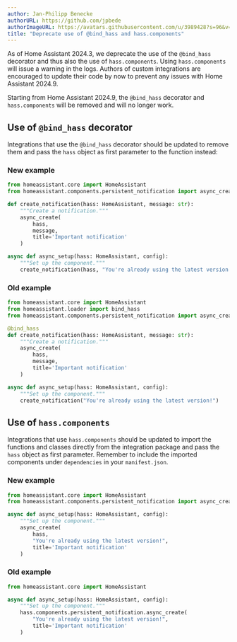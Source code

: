 ```yaml
---
author: Jan-Philipp Benecke
authorURL: https://github.com/jpbede
authorImageURL: https://avatars.githubusercontent.com/u/3989428?s=96&v=4
title: "Deprecate use of @bind_hass and hass.components"
---
```


As of Home Assistant 2024.3, we deprecate the use of the `@bind_hass` decorator 
and thus also the use of `hass.components`.
Using `hass.components` will issue a warning in the logs.
Authors of custom integrations are encouraged to update their code 
by now to prevent any issues with Home Assistant 2024.9.

Starting from Home Assistant 2024.9, the `@bind_hass` decorator and 
`hass.components` will be removed and will no longer work.

## Use of `@bind_hass` decorator

Integrations that use the `@bind_hass` decorator should be updated to remove them and pass the `hass` object as first parameter to the function instead:

### New example

```python
from homeassistant.core import HomeAssistant
from homeassistant.components.persistent_notification import async_create

def create_notification(hass: HomeAssistant, message: str):
    """Create a notification."""
    async_create(
        hass,
        message, 
        title='Important notification'
    )

async def async_setup(hass: HomeAssistant, config):
    """Set up the component."""
    create_notification(hass, "You're already using the latest version!")
```

### Old example

```python
from homeassistant.core import HomeAssistant
from homeassistant.loader import bind_hass
from homeassistant.components.persistent_notification import async_create

@bind_hass
def create_notification(hass: HomeAssistant, message: str):
    """Create a notification."""
    async_create(
        hass,
        message, 
        title='Important notification'
    )

async def async_setup(hass: HomeAssistant, config):
    """Set up the component."""
    create_notification("You're already using the latest version!")
```

## Use of `hass.components` 

Integrations that use `hass.components` should be updated to import the functions and classes directly
from the integration package and pass the `hass` object as first parameter.
Remember to include the imported components under `dependencies` in your `manifest.json`.

### New example

```python
from homeassistant.core import HomeAssistant
from homeassistant.components.persistent_notification import async_create

async def async_setup(hass: HomeAssistant, config):
    """Set up the component."""
    async_create(
        hass, 
        "You're already using the latest version!", 
        title='Important notification'
    )
```

### Old example

```python
from homeassistant.core import HomeAssistant

async def async_setup(hass: HomeAssistant, config):
    """Set up the component."""
    hass.components.persistent_notification.async_create(
        "You're already using the latest version!", 
        title='Important notification'
    )
```
